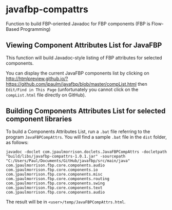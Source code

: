 # javafbp-compattrs

Function to build FBP-oriented Javadoc for FBP components (FBP is Flow-Based Programming)

## Viewing Component Attributes List for JavaFBP

This function will build Javadoc-style listing of FBP attributes for selected components.
 
You can display the current JavaFBP components list by clicking on http://htmlpreview.github.io/?https://github.com/jpaulm/javafbp/blob/master/compList.html then `Edit/Find in This Page` (unfortunately you cannot click on the `compList.html` file directly on GitHub).  

## Building Components Attributes List for selected component libraries

To build a Components Attributes List, run a `.bat` file referring to the program `JavaFBPCompAttrs`.  You will find a sample `.bat` file in the `dist` folder, as follows: 

    javadoc -doclet com.jpaulmorrison.doclets.JavaFBPCompAttrs -docletpath "build/libs/javafbp-compattrs-1.0.1.jar" -sourcepath  "C:/Users/Paul/Documents/GitHub/javafbp/src/main/java" com.jpaulmorrison.fbp.core.components.audio  com.jpaulmorrison.fbp.core.components.io  com.jpaulmorrison.fbp.core.components.misc  com.jpaulmorrison.fbp.core.components.routing  com.jpaulmorrison.fbp.core.components.swing  com.jpaulmorrison.fbp.core.components.text  com.jpaulmorrison.fbp.core.components.audio

The result will be in `<user>/temp/JavaFBPCompAttrs.html`.

